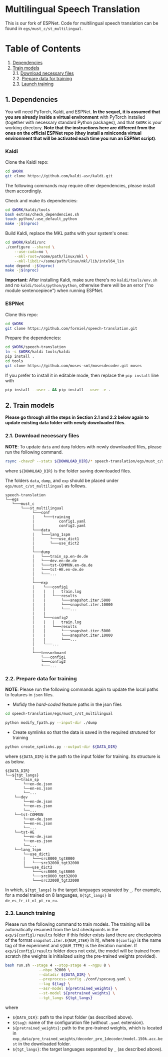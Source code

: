 # Multilingual Speech Translation

This is our fork of ESPNet. Code for multilingual speech translation can be found in `egs/must_c/st_multilingual`.

# Table of Contents

1. [Dependencies](#1.-dependencies)
2. [Train models](#2.-train-models)   
    2.1. [Download necessary files](#2.1.-download-necessary-files)     
    2.2. [Prepare data for training](#2.2.-prepare-data-for-training)   
    2.3. [Launch training](#2.3.-launch-training)


## 1. Dependencies

You will need PyTorch, Kaldi, and ESPNet. **In the sequel, it is assumed that
you are already inside a virtual environment** with PyTorch installed (together with necessary standard
Python packages), and that `$WORK` is your working directory. **Note that the instructions here are different from the ones
on the official ESPNet repo (they install a miniconda virtual environment that
will be activated each time you run an ESPNet script)**.

### Kaldi

Clone the Kaldi repo:

```bash
cd $WORK
git clone https://github.com/kaldi-asr/kaldi.git
```

The following commands may require other dependencies, please install them
accordingly.

Check and make its dependencies:

```bash
cd $WORK/kaldi/tools
bash extras/check_dependencies.sh
touch python/.use_default_python
make -j$(nproc)
```

Build Kaldi, replace the MKL paths with your system's ones:

```bash
cd $WORK/kaldi/src
./configure --shared \
    --use-cuda=no \
    --mkl-root=/some/path/linux/mkl \
    --mkl-libdir=/some/path/linux/mkl/lib/intel64_lin
make depend -j$(nproc)
make -j$(nproc)
```

**Important:** After installing Kaldi, make sure there's no `kaldi/tools/env.sh`
and no `kaldi/tools/python/python`, otherwise there will be an error
("no module sentencepiece") when running ESPNet.

### ESPNet

Clone this repo:

```bash
cd $WORK
git clone https://github.com/formiel/speech-translation.git
```

Prepare the dependencies:

```bash
cd $WORK/speech-translation
ln -s $WORK/kaldi tools/kaldi
pip install .
cd tools
git clone https://github.com/moses-smt/mosesdecoder.git moses
```

If you prefer to install it in editable mode, then replace the `pip install` line
with

```bash
pip install --user . && pip install --user -e .
```


## 2. Train models
**Please go through all the steps in Section 2.1 and 2.2 below again to update existing data folder with newly downloaded files**.

### 2.1. Download necessary files

**NOTE**: To update `data` and `dump` folders with newly downloaded files, please run the following command.

```bash
rsync -chavzP --stats ${DOWNLOAD_DIR}/* speech-translation/egs/must_c/st_multilingual/
```
where `${DOWNLOAD_DIR}` is the folder saving downloaded files.

The folders `data`, `dump`, and `exp` should be placed under `egs/must_c/st_multilingual` as follows.
```
speech-translation
└──egs   
   └───must_c
       └───st_multilingual
            └───conf
            |    └───training
            |           config1.yaml
            |           config2.yaml
            └───data
            |   └───lang_1spm
            |       └───use_dict1
            |       └───use_dict2
            | 
            └───dump
            |   └───train_sp.en-de.de
            |   └───dev.en-de.de
            |   └───tst-COMMON.en-de.de
            |   └───tst-HE.en-de.de
            |   └───...
            |   
            └───exp
            |    └───config1
            |    |   |   train.log
            |    |   └───results
            |    |       └───snapshot.iter.5000
            |    |       └───snapshot.iter.10000
            |    |       └───...
            |    |           
            |    └───config2
            |    |   |   train.log
            |    |   └───results
            |    |       └───snapshot.iter.5000
            |    |       └───snapshot.iter.10000
            |    |       └───...
            |    └───... 
            |
            └───tensorboard
                └───config1
                └───config2
                └───...
```

### 2.2. Prepare data for training

<!-- #### a. Feature files -->
**NOTE**: Please run the following commands again to update the local paths to features in `json` files.

<!-- The features are saved in `dump`. After saving this folder under `egs/must_c/st_multilingual`, please run the 2 steps below to prepare the data for training. -->

- Mofidy the *hard-coded* feature paths in the json files
```bash
cd speech-translation/egs/must_c/st_multilingual

python modify_fpath.py --input-dir ./dump
```

- Create symlinks so that the data is saved in the required strutured for training
```bash
python create_symlinks.py --output-dir ${DATA_DIR}
``` 
where `${DATA_DIR}` is the path to the input folder for training. Its structure is as below.
```
${DATA_DIR}
└──${tgt_langs}
    └──train_sp
        └──en-de.json
        └──en-es.json
        └──...
    └──dev
        └──en-de.json
        └──en-es.json
        └──...
    └──tst-COMMON
        └──en-de.json
        └──en-es.json
        └──...
    └──tst-HE
        └──en-de.json
        └──en-es.json
        └──...
    └──lang_1spm
        └──use_dict1
        |   └───src8000_tgt8000
        |   └───src32000_tgt32000
        └───use_dict2
            └───src8000_tgt8000
            └───src8000_tgt32000
            └───src32000_tgt32000
```
In which, `${tgt_langs}` is the target languages separated by `_`. For example, for a model trained on 8 languages, `${tgt_langs}` is `de_es_fr_it_nl_pt_ro_ru`.

<!-- #### b. Dictionary files
Learned dictionaries are included in the folder `data/lang_1spm`.

#### c. Pre-trained weights
The pre-trained weights is saved in the folder `pre_trained_weights`.

#### d. Trained models
The trained models are saved in the folder `exp`. -->

<!-- ### 2.2. List of configurations needed to be trained
The configurations needed to be trained for longer epochs are saved in `egs/must_c/st_multilingual/conf/training` in this repo. -->

### 2.3. Launch training
Please run the following command to train models. The training will be automatically resumed from the last checkpoints in the `exp/${config}/results` folder if this folder exists (and there are checkpoints of the format `snapshot.iter.${NUM_ITER}` in it), where `${config}` is the name tag of the experiment and `${NUM_ITER}` is the iteration number. If `exp/${config}/results` folder does not exist, the model will be trained from scratch (the weights is initialized using the pre-trained weights provided). 

```bash
bash run.sh --stage 4 --stop-stage 4 --ngpu 8 \
               --nbpe 32000 \
               --datadir ${DATA_DIR} \
               --preprocess-config ./conf/specaug.yaml \
               --tag ${tag} \
               --asr-model ${pretrained_weights} \
               --st-model ${pretrained_weights} \
               --tgt_langs ${tgt_langs}

```
where
- `${DATA_DIR}`: path to the input folder (as described above).
- `${tag}`: name of the configuration file (without `.yaml` extension).
- `${pretrained_weights}`: path to the pre-trained weights, which is located in `exp_data/pre_trained_weights/decoder_pre_1decoder/model.150k.acc.best` in the downloaded folder.
- `${tgt_langs}`: the target languages separated by `_` (as described above).
